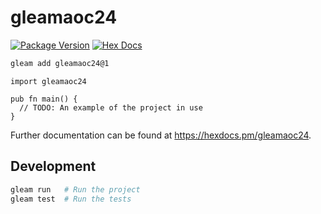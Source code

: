 # gleamaoc24

[![Package Version](https://img.shields.io/hexpm/v/gleamaoc24)](https://hex.pm/packages/gleamaoc24)
[![Hex Docs](https://img.shields.io/badge/hex-docs-ffaff3)](https://hexdocs.pm/gleamaoc24/)

```sh
gleam add gleamaoc24@1
```
```gleam
import gleamaoc24

pub fn main() {
  // TODO: An example of the project in use
}
```

Further documentation can be found at <https://hexdocs.pm/gleamaoc24>.

## Development

```sh
gleam run   # Run the project
gleam test  # Run the tests
```
